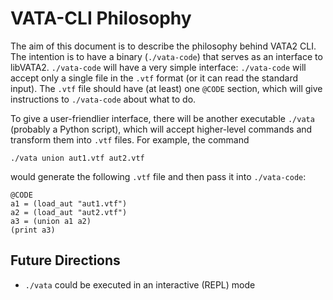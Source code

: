 # VATA-CLI Philosophy

The aim of this document is to describe the philosophy behind VATA2 CLI.
The intention is to have a binary (`./vata-code`) that serves as an interface to libVATA2.  `./vata-code` will have a
very simple interface: `./vata-code` will accept only a single file in the `.vtf` format (or it can read the standard input).
The `.vtf` file should have (at least) one `@CODE` section, which will give instructions to `./vata-code` about what to do.

To give a user-friendlier interface, there will be another executable `./vata` (probably a Python script), which will accept
higher-level commands and transform them into `.vtf` files.
For example, the command
```
./vata union aut1.vtf aut2.vtf
```
would generate the following `.vtf` file and then pass it into `./vata-code`:
```
@CODE
a1 = (load_aut "aut1.vtf")
a2 = (load_aut "aut2.vtf")
a3 = (union a1 a2)
(print a3)
```

## Future Directions
* `./vata` could be executed in an interactive (REPL) mode
